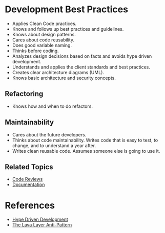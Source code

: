 # Development Best Practices

* Applies Clean Code practices.
* Knows and follows up best practices and guidelines.
* Knows about design patterns.
* Cares about code reusability.
* Does good variable naming.
* Thinks before coding.
* Analyzes design decisions based on facts and avoids hype driven development.
* Understands and applies the client standards and best practices.
* Creates clear architecture diagrams (UML).
* Knows basic architecture and security concepts.

## Refactoring

* Knows how and when to do refactors.

## Maintainability

* Cares about the future developers.
* Thinks about code maintainability. Writes code that is easy to test, to change, and to understand a year after.
* Writes clean reusable code. Assumes someone else is going to use it.

## Related Topics

* [Code Reviews](/code-reviews.md)
* [Documentation](/documentation.md)

# References

* [Hype Driven Development](https://blog.daftcode.pl/hype-driven-development-3469fc2e9b22)
* [The Lava Layer Anti-Pattern](https://mikehadlow.blogspot.com/2014/12/the-lava-layer-anti-pattern.html)
